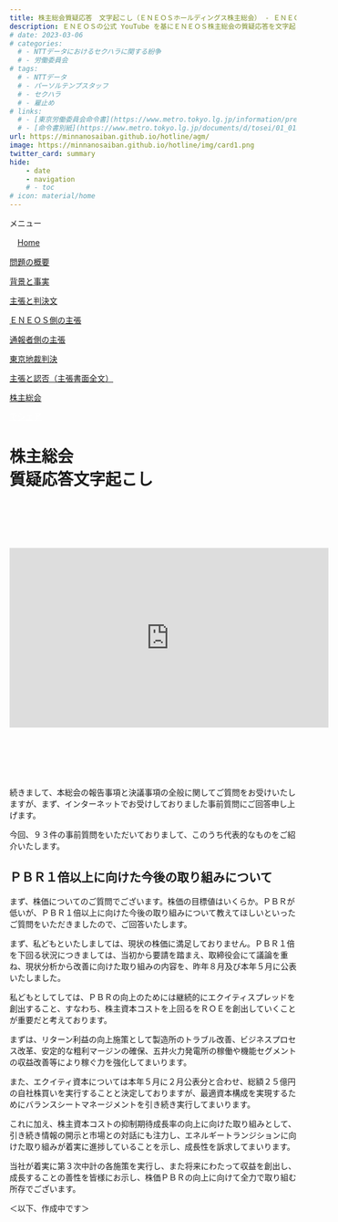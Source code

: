 ```yaml
---
title: 株主総会質疑応答　文字起こし（ＥＮＥＯＳホールディングス株主総会） - ＥＮＥＯＳの内部通報制度に関する訴訟について
description: ＥＮＥＯＳの公式 YouTube を基にＥＮＥＯＳ株主総会の質疑応答を文字起こししています。内部通報制度を利用した通報者として、裁判の他、株主総会やタウンホールミーティングで問題提起を行ってまいります。
# date: 2023-03-06
# categories:
  # - NTTデータにおけるセクハラに関する紛争
  # - 労働委員会
# tags:
  # - NTTデータ
  # - パーソルテンプスタッフ
  # - セクハラ
  # - 雇止め
# links:
  # - [東京労働委員会命令書](https://www.metro.tokyo.lg.jp/information/press/2024/03/2024030701)
  # - [命令書別紙](https://www.metro.tokyo.lg.jp/documents/d/tosei/01_01b_02)
url: https://minnanosaiban.github.io/hotline/agm/
image: https://minnanosaiban.github.io/hotline/img/card1.png
twitter_card: summary
hide:
    - date
    - navigation
    # - toc
# icon: material/home
---
```


<div class="hamburger" onclick="toggleMenu()"> <i class="fa-solid fa-bars"></i> メニュー</div>
<div id="mobileMenu" class="mobile-menu">
<p class="sitemap-text">
<i class="fa-solid fa-house"></i>　<a href="https://minnanosaiban.github.io/hotline/" class="arrow-link-small">Home</a></p>
<p class="sitemap-text">
<i class="bi bi-chevron-compact-right"></i> <a href="https://minnanosaiban.github.io/hotline/summary/" class="arrow-link-small">問題の概要</a></p>
<p class="sitemap-text">
<i class="bi bi-chevron-compact-right"></i> <a href="https://minnanosaiban.github.io/hotline/fact/" class="arrow-link-small">背景と事実</a></p>
<p class="sitemap-text">
<i class="bi bi-chevron-compact-right"></i> <a href="https://minnanosaiban.github.io/hotline/trial/" class="arrow-link-small">主張と判決文</a></p>
<p class="sitemap-text-1">
<i class="bi bi-chevron-compact-right"></i> <a href="https://minnanosaiban.github.io/hotline/trial/eneos/" class="arrow-link-small">ＥＮＥＯＳ側の主張</a></p>
<p class="sitemap-text-1">
<i class="bi bi-chevron-compact-right"></i> <a href="https://minnanosaiban.github.io/hotline/trial/whistleblower/" class="arrow-link-small">通報者側の主張</a></p>
<p class="sitemap-text-1">
<i class="bi bi-chevron-compact-right"></i> <a href="https://minnanosaiban.github.io/hotline/trial/judgement/" class="arrow-link-small">東京地裁判決</a></p>
<p class="sitemap-text-1">
<i class="bi bi-chevron-compact-right"></i> <a href="https://minnanosaiban.github.io/eneos-saiban/argument.html" class="arrow-link-small">主張と認否（主張書面全文）</a></p>
<p class="sitemap-text" style="margin-bottom: 0.8rem !important;">
<i class="bi bi-chevron-compact-right"></i> <a href="https://minnanosaiban.github.io/hotline/agm/" class="arrow-link-small">株主総会</a></p>
</div>

<p style="margin: 0;">
  <a href="https://twitter.com/share?url=https://minnanosaiban.github.io/hotline/agm/ &text=株主総会質疑応答　文字起こし（ＥＮＥＯＳホールディングス株主総会） - ＥＮＥＯＳの内部通報制度に関する訴訟について"
     target="_blank" class="x-share" style="color: #FFFFFF;">
    <i class="fa-brands fa-x-twitter"></i> でシェア
  </a>
</p>

# 株主総会<br>質疑応答文字起こし
<div class="width-40" markdown>

<div class="video-container" style="margin-top: 6.4rem !important; margin-bottom: 6.4rem !important;">
<iframe width="560" height="315" src="https://www.youtube.com/embed/yGMbUWehn8Y?si=V_2DWIfNKB6EP-aU&amp;start=2549" title="YouTube video player" frameborder="0" allow="accelerometer; autoplay; clipboard-write; encrypted-media; gyroscope; picture-in-picture; web-share" referrerpolicy="strict-origin-when-cross-origin" allowfullscreen></iframe>
</div>

続きまして、本総会の報告事項と決議事項の全般に関してご質問をお受けいたしますが、まず、インターネットでお受けしておりました事前質問にご回答申し上げます。

今回、９３件の事前質問をいただいておりまして、このうち代表的なものをご紹介いたします。

## ＰＢＲ１倍以上に向けた今後の取り組みについて

まず、株価についてのご質問でございます。株価の目標値はいくらか。ＰＢＲが低いが、ＰＢＲ１倍以上に向けた今後の取り組みについて教えてほしいといったご質問をいただきましたので、ご回答いたします。

まず、私どもといたしましては、現状の株価に満足しておりません。ＰＢＲ１倍を下回る状況につきましては、当初から要請を踏まえ、取締役会にて議論を重ね、現状分析から改善に向けた取り組みの内容を、昨年８月及び本年５月に公表いたしました。

私どもとしてしては、ＰＢＲの向上のためには継続的にエクイティスプレッドを創出すること、すなわち、株主資本コストを上回るをＲＯＥを創出していくことが重要だと考えております。

まずは、リターン利益の向上施策として製造所のトラブル改善、ビジネスプロセス改革、安定的な粗利マージンの確保、五井火力発電所の稼働や機能セグメントの収益改善等により稼ぐ力を強化してまいります。

また、エクイティ資本については本年５月に２月公表分と合わせ、総額２５億円の自社株買いを実行することと決定しておりますが、最適資本構成を実現するためにバランスシートマネージメントを引き続き実行してまいります。

これに加え、株主資本コストの抑制期待成長率の向上に向けた取り組みとして、引き続き情報の開示と市場との対話にも注力し、エネルギートランジションに向けた取り組みが着実に進捗していることを示し、成長性を訴求してまいります。

当社が着実に第３次中計の各施策を実行し、また将来にわたって収益を創出し、成長することの善性を皆様にお示し、株価ＰＢＲの向上に向けて全力で取り組む所存でございます。

＜以下、作成中です＞
</div>